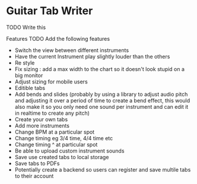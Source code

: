 # Guitar Tab Writer

TODO Write this

Features
TODO Add the following features

- Switch the view between different instruments
- Have the current Instrument play slightly louder than the others
- Re style
- Fix sizing : add a max width to the chart so it doesn't look stupid on a big monitor
- Adjust sizing for mobile users
- Editible tabs
- Add bends and slides (probably by using a library to adjust audio pitch and adjusting it over a period of time to create a bend effect, this would also make it so you only need one sound per instrument and can edit it in realtime to create any pitch)
- Create your own tabs
- Add more instruments
- Change BPM at a particular spot
- Change timing eg 3/4 time, 4/4 time etc
- Change timing ^ at particular spot
- Be able to upload custom instrument sounds
- Save use created tabs to local storage
- Save tabs to PDFs
- Potentially create a backend so users can register and save multile tabs to their account

